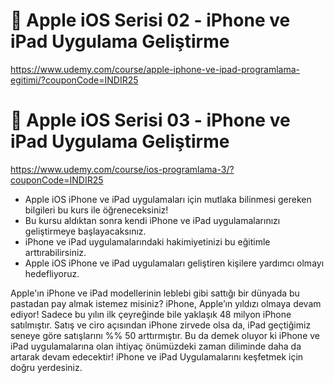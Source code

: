 #  Apple iOS Serisi 02 - iPhone ve iPad Uygulama Geliştirme
https://www.udemy.com/course/apple-iphone-ve-ipad-programlama-egitimi/?couponCode=INDIR25

#  Apple iOS Serisi 03 - iPhone ve iPad Uygulama Geliştirme
https://www.udemy.com/course/ios-programlama-3/?couponCode=INDIR25

- Apple iOS iPhone ve iPad uygulamaları için mutlaka bilinmesi gereken bilgileri bu kurs ile öğreneceksiniz!
- Bu kursu aldıktan sonra kendi iPhone ve iPad uygulamalarınızı geliştirmeye başlayacaksınız.
- iPhone ve iPad uygulamalarındaki hakimiyetinizi bu eğitimle arttırabilirsiniz.
- Apple iOS iPhone ve iPad uygulamaları geliştiren kişilere yardımcı olmayı hedefliyoruz.

Apple'ın iPhone ve iPad modellerinin leblebi gibi sattığı bir dünyada bu pastadan pay almak istemez misiniz?
iPhone, Apple’ın yıldızı olmaya devam ediyor!  Sadece bu yılın ilk çeyreğinde bile yaklaşık 48 milyon iPhone satılmıştır. Satış ve ciro açısından iPhone zirvede olsa da, iPad geçtiğimiz seneye göre satışlarını %% 50 arttırmıştır. Bu da demek oluyor ki iPhone ve iPad uygulamalarına olan ihtiyaç önümüzdeki zaman diliminde daha da artarak devam edecektir! iPhone ve iPad Uygulamalarını keşfetmek için doğru yerdesiniz.
